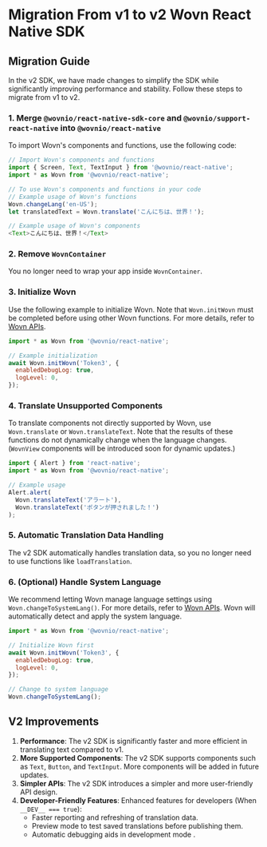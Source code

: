 # Migration From v1 to v2 Wovn React Native SDK

## Migration Guide

In the v2 SDK, we have made changes to simplify the SDK while significantly improving performance and stability. Follow these steps to migrate from v1 to v2.

### 1. Merge `@wovnio/react-native-sdk-core` and `@wovnio/support-react-native` into `@wovnio/react-native`

To import Wovn's components and functions, use the following code:

```javascript
// Import Wovn's components and functions
import { Screen, Text, TextInput } from '@wovnio/react-native';
import * as Wovn from '@wovnio/react-native';

// To use Wovn's components and functions in your code
// Example usage of Wovn's functions
Wovn.changeLang('en-US');
let translatedText = Wovn.translate('こんにちは、世界！');

// Example usage of Wovn's components
<Text>こんにちは、世界！</Text>
```

### 2. Remove `WovnContainer`

You no longer need to wrap your app inside `WovnContainer`.

### 3. Initialize Wovn

Use the following example to initialize Wovn. Note that `Wovn.initWovn` must be completed before using other Wovn functions. For more details, refer to [Wovn APIs](./wovn_apis.md#initWovn).

```javascript
import * as Wovn from '@wovnio/react-native';

// Example initialization
await Wovn.initWovn('Token3', {
  enabledDebugLog: true,
  logLevel: 0,
});
```

### 4. Translate Unsupported Components

To translate components not directly supported by Wovn, use `Wovn.translate` or `Wovn.translateText`. Note that the results of these functions do not dynamically change when the language changes. (`WovnView` components will be introduced soon for dynamic updates.)

```javascript
import { Alert } from 'react-native';
import * as Wovn from '@wovnio/react-native';

// Example usage
Alert.alert(
  Wovn.translateText('アラート'),
  Wovn.translateText('ボタンが押されました！')
);
```

### 5. Automatic Translation Data Handling

The v2 SDK automatically handles translation data, so you no longer need to use functions like `loadTranslation`.

### 6. (Optional) Handle System Language

We recommend letting Wovn manage language settings using `Wovn.changeToSystemLang()`. For more details, refer to [Wovn APIs](./wovn_apis.md#changeToSystemLang). Wovn will automatically detect and apply the system language.

```javascript
import * as Wovn from '@wovnio/react-native';

// Initialize Wovn first
await Wovn.initWovn('Token3', {
  enabledDebugLog: true,
  logLevel: 0,
});

// Change to system language
Wovn.changeToSystemLang();
```

## V2 Improvements

1. **Performance**: The v2 SDK is significantly faster and more efficient in translating text compared to v1.
2. **More Supported Components**: The v2 SDK supports components such as `Text`, `Button`, and `TextInput`. More components will be added in future updates.
3. **Simpler APIs**: The v2 SDK introduces a simpler and more user-friendly API design.
4. **Developer-Friendly Features**: Enhanced features for developers (When `__DEV__ === true`):
    - Faster reporting and refreshing of translation data.
    - Preview mode to test saved translations before publishing them.
    - Automatic debugging aids in development mode .
